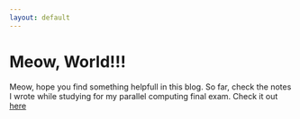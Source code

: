```yaml
---
layout: default
---
```


# [](#header-1)Meow, World!!!

Meow, hope you find something helpfull in this blog. So far, check the notes I wrote while studying for my parallel computing final exam. Check it out [here]({{site.baseurl}}/cs_stuff)

